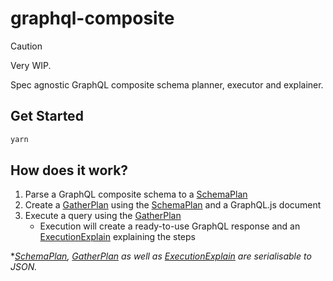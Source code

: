 # graphql-composite

> [!CAUTION]
> Very WIP.

Spec agnostic GraphQL composite schema planner, executor and explainer.

## Get Started

```sh
yarn
```

## How does it work?

1. Parse a GraphQL composite schema to a [SchemaPlan](/src/schemaPlan.ts#SchemaPlan)
1. Create a [GatherPlan](/src/gather.ts#GatherPlan) using the [SchemaPlan](/src/schemaPlan.ts#SchemaPlan) and a GraphQL.js document
1. Execute a query using the [GatherPlan](/src/gather.ts#GatherPlan)
   - Execution will create a ready-to-use GraphQL response and an [ExecutionExplain](/src/execute.ts#ExecutionExplain) explaining the steps

\*_[SchemaPlan](/src/schemaPlan.ts#SchemaPlan), [GatherPlan](/src/gather.ts#GatherPlan) as well as [ExecutionExplain](/src/execute.ts#ExecutionExplain) are serialisable to JSON._
